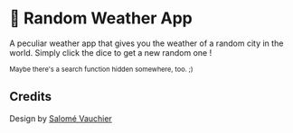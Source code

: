 # 🚀 Random Weather App

A peculiar weather app that gives you the weather of a random city in the world. Simply click the dice to get a new random one !

<sub>Maybe there's a search function hidden somewhere, too. ;)</sub>

## Credits

Design by [Salomé Vauchier](https://github.com/SalomeVv)
